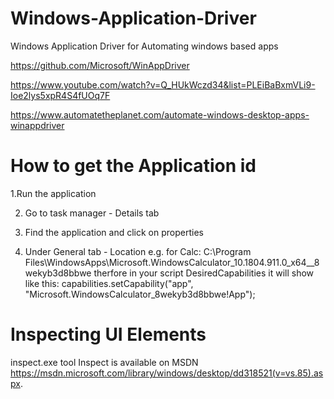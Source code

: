 # Windows-Application-Driver
Windows Application Driver for Automating windows based apps

https://github.com/Microsoft/WinAppDriver

https://www.youtube.com/watch?v=Q_HUkWczd34&list=PLEiBaBxmVLi9-Ioe2lys5xpR4S4fUOq7F

https://www.automatetheplanet.com/automate-windows-desktop-apps-winappdriver

# How to get the Application id
 1.Run the application
 
 2. Go to task manager - Details tab 
 
 3. Find the application and click on properties
 
 4. Under General tab - Location
 e.g. for Calc:
 C:\Program Files\WindowsApps\Microsoft.WindowsCalculator_10.1804.911.0_x64__8wekyb3d8bbwe
 therfore in your script DesiredCapabilities it will show like this:
capabilities.setCapability("app", "Microsoft.WindowsCalculator_8wekyb3d8bbwe!App");

# Inspecting UI Elements
inspect.exe tool
Inspect is available on MSDN https://msdn.microsoft.com/library/windows/desktop/dd318521(v=vs.85).aspx.
